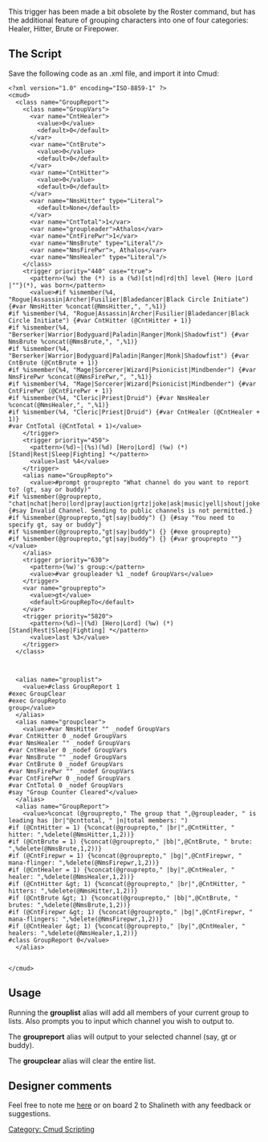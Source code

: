 This trigger has been made a bit obsolete by the Roster command, but has
the additional feature of grouping characters into one of four
categories: Healer, Hitter, Brute or Firepower.

## The Script

Save the following code as an .xml file, and import it into Cmud:

    <?xml version="1.0" encoding="ISO-8859-1" ?>
    <cmud>
      <class name="GroupReport">
        <class name="GroupVars">
          <var name="CntHealer">
            <value>0</value>
            <default>0</default>
          </var>
          <var name="CntBrute">
            <value>0</value>
            <default>0</default>
          </var>
          <var name="CntHitter">
            <value>0</value>
            <default>0</default>
          </var>
          <var name="NmsHitter" type="Literal">
            <default>None</default>
          </var>
          <var name="CntTotal">1</var>
          <var name="groupleader">Athalos</var>
          <var name="CntFirePwr">1</var>
          <var name="NmsBrute" type="Literal"/>
          <var name="NmsFirePwr">, Athalos</var>
          <var name="NmsHealer" type="Literal"/>
        </class>
        <trigger priority="440" case="true">
          <pattern>(%w) the (*) is a (%d)[st|nd|rd|th] level {Hero |Lord |""}(*), was born</pattern>
          <value>#if %ismember(%4, "Rogue|Assassin|Archer|Fusilier|Bladedancer|Black Circle Initiate") {#var NmsHitter %concat(@NmsHitter,", ",%1)}
    #if %ismember(%4, "Rogue|Assassin|Archer|Fusilier|Bladedancer|Black Circle Initiate") {#var CntHitter (@CntHitter + 1)}
    #if %ismember(%4, "Berserker|Warrior|Bodyguard|Paladin|Ranger|Monk|Shadowfist") {#var NmsBrute %concat(@NmsBrute,", ",%1)}
    #if %ismember(%4, "Berserker|Warrior|Bodyguard|Paladin|Ranger|Monk|Shadowfist") {#var CntBrute (@CntBrute + 1)}
    #if %ismember(%4, "Mage|Sorcerer|Wizard|Psionicist|Mindbender") {#var NmsFirePwr %concat(@NmsFirePwr,", ",%1)}
    #if %ismember(%4, "Mage|Sorcerer|Wizard|Psionicist|Mindbender") {#var CntFirePwr (@CntFirePwr + 1)}
    #if %ismember(%4, "Cleric|Priest|Druid") {#var NmsHealer %concat(@NmsHealer,", ",%1)}
    #if %ismember(%4, "Cleric|Priest|Druid") {#var CntHealer (@CntHealer + 1)}
    #var CntTotal (@CntTotal + 1)</value>
        </trigger>
        <trigger priority="450">
          <pattern>(%d)~|(%s)(%d) [Hero|Lord] (%w) (*)  [Stand|Rest|Sleep|Fighting] *</pattern>
          <value>last %4</value>
        </trigger>
        <alias name="GroupRepto">
          <value>#prompt grouprepto "What channel do you want to report to? (gt, say or buddy)"
    #if %ismember(@grouprepto, "chat|nchat|hero|lord|pray|auction|grtz|joke|ask|music|yell|shout|joke|esl|eslchat|quest|answer|ch|cha|nc|nch|ncha|her|lo|lor") {#say Invalid Channel. Sending to public channels is not permitted.}
    #if %ismember(@grouprepto,"gt|say|buddy") {} {#say "You need to specify gt, say or buddy"}
    #if %ismember(@grouprepto,"gt|say|buddy") {} {#exe grouprepto}
    #if %ismember(@grouprepto,"gt|say|buddy") {} {#var grouprepto ""}</value>
        </alias>
        <trigger priority="630">
          <pattern>(%w)'s group:</pattern>
          <value>#var groupleader %1 _nodef GroupVars</value>
        </trigger>
        <var name="grouprepto">
          <value>gt</value>
          <default>GroupRepTo</default>
        </var>
        <trigger priority="5820">
          <pattern>(%d)~|(%d) [Hero|Lord] (%w) (*)  [Stand|Rest|Sleep|Fighting] *</pattern>
          <value>last %3</value>
        </trigger>
      </class>



      <alias name="grouplist">
        <value>#class GroupReport 1
    #exec GroupClear
    #exec GroupRepto
    group</value>
      </alias>
      <alias name="groupclear">
        <value>#var NmsHitter "" _nodef GroupVars
    #var CntHitter 0 _nodef GroupVars
    #var NmsHealer "" _nodef GroupVars
    #var CntHealer 0 _nodef GroupVars
    #var NmsBrute "" _nodef GroupVars
    #var CntBrute 0 _nodef GroupVars
    #var NmsFirePwr "" _nodef GroupVars
    #var CntFirePwr 0 _nodef GroupVars
    #var CntTotal 0 _nodef GroupVars
    #say "Group Counter Cleared"</value>
      </alias>
      <alias name="GroupReport">
        <value>%concat (@grouprepto," The group that ",@groupleader, " is leading has |br|"@cnttotal, " |n|total members: ")
    #if (@CntHitter = 1) {%concat(@grouprepto," |br|",@CntHitter, " hitter: ",%delete(@NmsHitter,1,2))}
    #if (@CntBrute = 1) {%concat(@grouprepto," |bb|",@CntBrute, " brute: ",%delete(@NmsBrute,1,2))}
    #if (@CntFirepwr = 1) {%concat(@grouprepto," |bg|",@CntFirepwr, " mana-flinger: ",%delete(@NmsFirepwr,1,2))}
    #if (@CntHealer = 1) {%concat(@grouprepto," |by|",@CntHealer, " healer: ",%delete(@NmsHealer,1,2))}
    #if (@CntHitter &gt; 1) {%concat(@grouprepto," |br|",@CntHitter, " hitters: ",%delete(@NmsHitter,1,2))}
    #if (@CntBrute &gt; 1) {%concat(@grouprepto," |bb|",@CntBrute, " brutes: ",%delete(@NmsBrute,1,2))}
    #if (@CntFirepwr &gt; 1) {%concat(@grouprepto," |bg|",@CntFirepwr, " mana-flingers: ",%delete(@NmsFirepwr,1,2))}
    #if (@CntHealer &gt; 1) {%concat(@grouprepto," |by|",@CntHealer, " healers: ",%delete(@NmsHealer,1,2))}
    #class GroupReport 0</value>
      </alias>


    </cmud>

## Usage

Running the **grouplist** alias will add all members of your current
group to lists. Also prompts you to input which channel you wish to
output to.

The **groupreport** alias will output to your selected channel (say, gt
or buddy).

The **groupclear** alias will clear the entire list.

## Designer comments

Feel free to note me [here](User:Shalineth "wikilink") or on board 2 to
Shalineth with any feedback or suggestions.

[Category: Cmud Scripting](Category:_Cmud_Scripting "wikilink")
